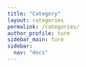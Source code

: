```yaml
---
title: "Category"
layout: categories
permalink: /categories/
author_profile: ture
sidebar_main: ture
sidebar:
  nav: "docs"
---
```

